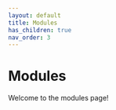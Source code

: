 ```yaml
---
layout: default
title: Modules
has_children: true
nav_order: 3
---
```


# Modules

Welcome to the modules page!
